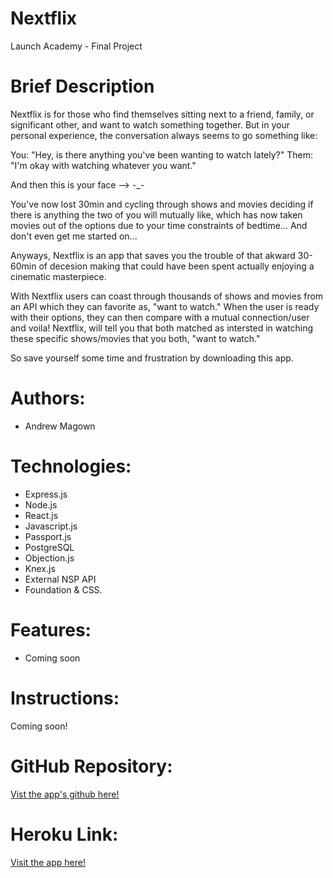 # Nextflix
Launch Academy - Final Project

# Brief Description

Nextflix is for those who find themselves sitting next to a friend, family, or significant other,
and want to watch something together. But in your personal experience, the conversation always seems
to go something like:

You: "Hey, is there anything you've been wanting to watch lately?"
Them: "I'm okay with watching whatever you want."

And then this is your face --> -_-

You've now lost 30min and cycling through shows and movies deciding if there is anything the two of you will mutually like, 
which has now taken movies out of the options due to your time constraints of bedtime... And don't even get me started on...

Anyways, Nextflix is an app that saves you the trouble of that akward 30-60min of decesion making that could have
been spent actually enjoying a cinematic masterpiece.

With Nextflix users can coast through thousands of shows and movies from an API which they can favorite as, "want to watch." When 
the user is ready with their options, they can then compare with a mutual connection/user and voila! Nextflix, will
tell you that both matched as intersted in watching these specific shows/movies that you both, "want to watch."

So save yourself some time and frustration by downloading this app.

# Authors:
- Andrew Magown

# Technologies:

- Express.js
- Node.js
- React.js
- Javascript.js
- Passport.js
- PostgreSQL
- Objection.js
- Knex.js
- External NSP API
- Foundation & CSS.

# Features:

- Coming soon

# Instructions:

Coming soon!

# GitHub Repository:

[Vist the app's github here!](https://github.com/Magowntown/nextflix/tree/main)

# Heroku Link: 

[Visit the app here!](https://nextflix-project.herokuapp.com/)

